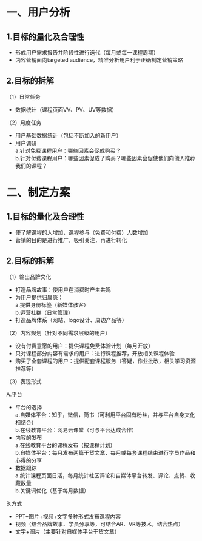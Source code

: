 一、用户分析
=

1.目标的量化及合理性
-

* 形成用户需求报告并阶段性进行迭代（每月或每一课程周期）  
* 内容营销面向targeted audience，精准分析用户利于正确制定营销策略

2.目标的拆解
-

（1）日常任务  

* 数据统计（课程页面VV、PV、UV等数据）

（2）月度任务  

* 用户基础数据统计（包括不断加入的新用户）  
* 用户调研  
    a.针对免费课程用户：哪些因素会促成购买？  
    b.针对付费课程用户：哪些因素促成了购买？哪些因素会促使他们向他人推荐我们的课程？

二、制定方案
=

1.目标的量化及合理性
-

* 使了解课程的人增加，课程参与（免费和付费）人数增加  
* 营销的目的是进行推广，吸引关注，再进行转化

2.目标的拆解
-

（1）输出品牌文化

* 打造品牌故事：使用户在消费时产生共鸣  
* 为用户提供归属感：  
    a.提供身份标签（新媒体骇客）  
    b.运营社群（日常管理）  
* 打造品牌体系（网站、logo设计、周边产品等）

（2）内容规划（针对不同需求层级的用户）  

* 没有付费意愿的用户：提供课程免费体验计划（每月开放）  
* 只对课程部分内容有需求的用户：进行课程推荐，开放相关课程体验  
* 购买了全套课程的用户：提供配套课程服务（答疑，作业批改，相关学习资源推荐等）

（3）表现形式  

A.平台  

* 平台的选择  
    a.自媒体平台：知乎，微信，简书（可利用平台固有粉丝，并与平台自身文化相结合）  
    b.在线教育平台：网易云课堂（可与平台达成合作）  
* 内容的发布  
    a.在线教育平台的课程发布（按课程计划）  
    b.自媒体平台：每月发布两篇干货文章、每月或每套课程结束进行学员作品和心得的分享  
* 数据跟踪  
    a.统计课程页面日活，每月统计社区评论和自媒体平台转发、评论、点赞、收藏数量  
    b.关键词优化（基于每月数据）
    
B.方式

* PPT+图片+视频+文字多种形式发布课程内容
* 视频（结合品牌故事、学员分享等，可结合AR、VR等技术，结合热点）  
* 文字+图片（主要针对自媒体平台干货文章）
